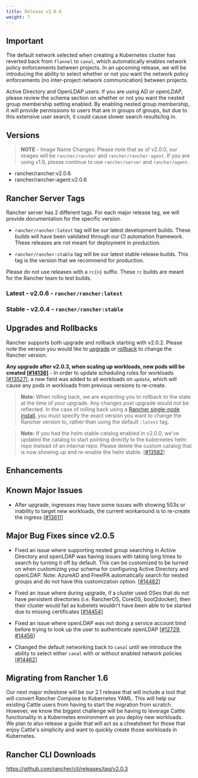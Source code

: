 ```yaml
---
title: Release v2.0.6
weight: 7
---
```


## Important

The default network selected when creating a Kubernetes cluster has reverted back from `flannel` to `canal`, which automatically enables network policy enforcements between projects.  In an upcoming release, we will be introducing the ability to select whether or not you want the network policy enforcements (no inter-project network communication) between projects.

Active Directory and OpenLDAP users: If you are using AD or openLDAP, please review the schema section on whether or not you want the nested group membership setting enabled. By enabling nested group membership, it will provide permissions to users that are in groups of groups, but due to this extensive user search, it could cause slower search results/log in.

## Versions

> **NOTE** - Image Name Changes: Please note that as of v2.0.0, our images will be `rancher/rancher` and `rancher/rancher-agent`. If you are using v1.6, please continue to use `rancher/server` and `rancher/agent`.

- rancher/rancher:v2.0.6
- rancher/rancher-agent:v2.0.6

## Rancher Server Tags

Rancher server has 2 different tags. For each major release tag, we will provide documentation for the specific version.

- `rancher/rancher:latest` tag will be our latest development builds. These builds will have been validated through our CI automation framework. These releases are not meant for deployment in production.

- `rancher/rancher:stable` tag will be our latest stable release builds. This tag is the version that we recommend for production.

Please do not use releases with a `rc{n}` suffix. These `rc` builds are meant for the Rancher team to test builds.

### Latest - v2.0.6 - `rancher/rancher:latest`

### Stable - v2.0.4 - `rancher/rancher:stable`

## Upgrades and Rollbacks

Rancher supports both upgrade and rollback starting with v2.0.2.  Please note the version you would like to [upgrade](https://rancher.com/docs/rancher/v2.x/en/upgrades/) or [rollback](https://rancher.com/docs/rancher/v2.x/en/backups/rollbacks/) to change the Rancher version.

**Any upgrade after v2.0.3, when scaling up workloads, new pods will be created [[#14136](https://github.com/rancher/rancher/issues/14136)]** - In order to update scheduling rules for workloads [[#13527](https://github.com/rancher/rancher/issues/13527)], a new field was added to all workloads on `update`, which will cause any pods in workloads from previous versions to re-create.

> **Note:** When rolling back, we are expecting you to rollback to the state at the time of your upgrade. Any changes post upgrade would not be reflected. In the case of rolling back using a [Rancher single-node install](https://rancher.com/docs/rancher/v2.x/en/installation/single-node-install/), you must specify the exact version you want to change the Rancher version to, rather than using the default `:latest` tag.

> **Note:** If you had the helm stable catalog enabled in v2.0.0, we've updated the catalog to start pointing directly to the kubernetes helm repo instead of an internal repo. Please delete the custom catalog that is now showing up and re-enable the helm stable. [[#13582](https://github.com/rancher/rancher/issues/13582)]

## Enhancements

## Known Major Issues

- After upgrade, ingresses may have some issues with showing 503s or inability to target new workloads, the current workaround is to re-create the ingress [[#13611](https://github.com/rancher/rancher/issues/13611)]

## Major Bug Fixes since v2.0.5

- Fixed an issue where supporting nested group searching in Active Directory and openLDAP was having issues with taking long times to search by turning it off by default. This can be customized to be turned on when customizing your schema for configuring Active Directory and openLDAP. Note: AzureAD and FreeIPA automatically search for nested groups and do not have this customization option.  [[#14482](https://github.com/rancher/rancher/issues/14482)]

- Fixed an issue where during upgrade, if a cluster used OSes that do not have persistent directories (i.e. RancherOS, CoreOS, boot2docker), then their cluster would fail as kubelets wouldn't have been able to be started due to missing certificates [[#14454](https://github.com/rancher/rancher/issues/14454)]

- Fixed an issue where openLDAP was not doing a service account bind before trying to look up the user to authenticate openLDAP [[#12729](https://github.com/rancher/rancher/issues/12729), [#14456](https://github.com/rancher/rancher/issues/14456)]

- Changed the default networking back to `canal` until we introduce the ability to select either `canal` with  or without enabled network policies [[#14462](https://github.com/rancher/rancher/issues/14462)]

## Migrating from Rancher 1.6

Our next major milestone will be our 2.1 release that will include a tool that will convert Rancher Compose to Kubernetes YAML.  This will help our existing Cattle users from having to start the migration from scratch.  However, we know the biggest challenge will be having to leverage Cattle functionality in a Kubernetes environment as you deploy new workloads.  We plan to also release a guide that will act as a cheatsheet for those that enjoy Cattle's simplicity and want to quickly create those workloads in Kubernetes.

## Rancher CLI Downloads

https://github.com/rancher/cli/releases/tag/v2.0.3